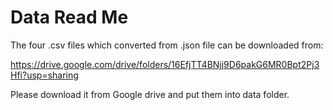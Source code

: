 # Data Read Me

The four .csv files which converted from .json file can be downloaded from:

https://drive.google.com/drive/folders/16EfjTT4BNjj9D6pakG6MR0Bpt2Pj3Hfi?usp=sharing

Please download it from Google drive and put them into data folder. 

